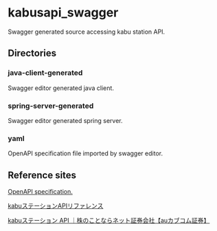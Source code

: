 # kabusapi_swagger
Swagger generated source accessing kabu station API.

## Directories

### java-client-generated
Swagger editor generated java client.

### spring-server-generated
Swagger editor generated spring server.

### yaml
OpenAPI specification file imported by swagger editor.

## Reference sites
[OpenAPI specification.](https://kabucom.github.io/kabusapi/reference/kabu_STATION_API.yaml)

[kabuステーションAPIリファレンス](https://kabucom.github.io/kabusapi/reference/index.html)

[kabuステーション API ｜株のことならネット証券会社【auカブコム証券】](https://kabucom.github.io/kabusapi/ptal/index.html)
